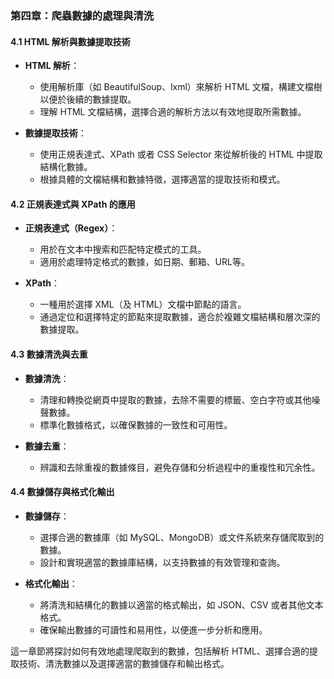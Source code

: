 ### 第四章：爬蟲數據的處理與清洗

#### 4.1 HTML 解析與數據提取技術

- **HTML 解析**：
  - 使用解析庫（如 BeautifulSoup、lxml）來解析 HTML 文檔，構建文檔樹以便於後續的數據提取。
  - 理解 HTML 文檔結構，選擇合適的解析方法以有效地提取所需數據。

- **數據提取技術**：
  - 使用正規表達式、XPath 或者 CSS Selector 來從解析後的 HTML 中提取結構化數據。
  - 根據具體的文檔結構和數據特徵，選擇適當的提取技術和模式。

#### 4.2 正規表達式與 XPath 的應用

- **正規表達式（Regex）**：
  - 用於在文本中搜索和匹配特定模式的工具。
  - 適用於處理特定格式的數據，如日期、郵箱、URL等。

- **XPath**：
  - 一種用於選擇 XML（及 HTML）文檔中節點的語言。
  - 通過定位和選擇特定的節點來提取數據，適合於複雜文檔結構和層次深的數據提取。

#### 4.3 數據清洗與去重

- **數據清洗**：
  - 清理和轉換從網頁中提取的數據，去除不需要的標籤、空白字符或其他噪聲數據。
  - 標準化數據格式，以確保數據的一致性和可用性。

- **數據去重**：
  - 辨識和去除重複的數據條目，避免存儲和分析過程中的重複性和冗余性。

#### 4.4 數據儲存與格式化輸出

- **數據儲存**：
  - 選擇合適的數據庫（如 MySQL、MongoDB）或文件系統來存儲爬取到的數據。
  - 設計和實現適當的數據庫結構，以支持數據的有效管理和查詢。

- **格式化輸出**：
  - 將清洗和結構化的數據以適當的格式輸出，如 JSON、CSV 或者其他文本格式。
  - 確保輸出數據的可讀性和易用性，以便進一步分析和應用。

這一章節將探討如何有效地處理爬取到的數據，包括解析 HTML、選擇合適的提取技術、清洗數據以及選擇適當的數據儲存和輸出格式。